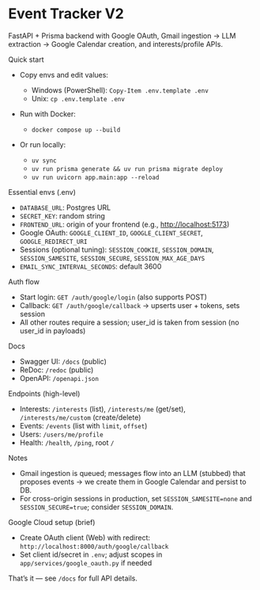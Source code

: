 # Event Tracker V2

FastAPI + Prisma backend with Google OAuth, Gmail ingestion → LLM extraction → Google Calendar creation, and interests/profile APIs.

Quick start

- Copy envs and edit values:

  - Windows (PowerShell): `Copy-Item .env.template .env`
  - Unix: `cp .env.template .env`

- Run with Docker:

  - `docker compose up --build`

- Or run locally:
  - `uv sync`
  - `uv run prisma generate && uv run prisma migrate deploy`
  - `uv run uvicorn app.main:app --reload`

Essential envs (.env)

- `DATABASE_URL`: Postgres URL
- `SECRET_KEY`: random string
- `FRONTEND_URL`: origin of your frontend (e.g., <http://localhost:5173>)
- Google OAuth: `GOOGLE_CLIENT_ID`, `GOOGLE_CLIENT_SECRET`, `GOOGLE_REDIRECT_URI`
- Sessions (optional tuning): `SESSION_COOKIE`, `SESSION_DOMAIN`, `SESSION_SAMESITE`, `SESSION_SECURE`, `SESSION_MAX_AGE_DAYS`
- `EMAIL_SYNC_INTERVAL_SECONDS`: default 3600

Auth flow

- Start login: `GET /auth/google/login` (also supports POST)
- Callback: `GET /auth/google/callback` → upserts user + tokens, sets session
- All other routes require a session; user_id is taken from session (no user_id in payloads)

Docs

- Swagger UI: `/docs` (public)
- ReDoc: `/redoc` (public)
- OpenAPI: `/openapi.json`

Endpoints (high-level)

- Interests: `/interests` (list), `/interests/me` (get/set), `/interests/me/custom` (create/delete)
- Events: `/events` (list with `limit`, `offset`)
- Users: `/users/me/profile`
- Health: `/health`, `/ping`, root `/`

Notes

- Gmail ingestion is queued; messages flow into an LLM (stubbed) that proposes events → we create them in Google Calendar and persist to DB.
- For cross-origin sessions in production, set `SESSION_SAMESITE=none` and `SESSION_SECURE=true`; consider `SESSION_DOMAIN`.

Google Cloud setup (brief)

- Create OAuth client (Web) with redirect: `http://localhost:8000/auth/google/callback`
- Set client id/secret in `.env`; adjust scopes in `app/services/google_oauth.py` if needed

That’s it — see `/docs` for full API details.
